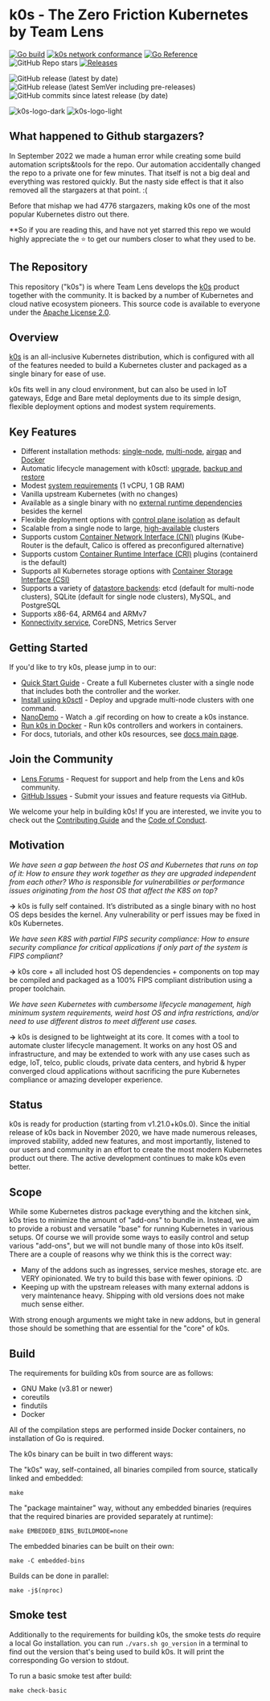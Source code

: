 # k0s - The Zero Friction Kubernetes by Team Lens

[![Go build](https://github.com/k0sproject/k0s/actions/workflows/go.yml/badge.svg?branch=main)](https://github.com/k0sproject/k0s/actions/workflows/go.yml?query=branch%3Amain)
[![k0s network conformance](https://github.com/k0sproject/k0s/workflows/k0s%20Check%20Network/badge.svg)](https://github.com/k0sproject/k0s/actions/workflows/check-network.yaml)
[![Go Reference](https://img.shields.io/badge/code%20reference-go.dev-bc42f5.svg)](https://pkg.go.dev/github.com/k0sproject/k0s)
![GitHub Repo stars](https://img.shields.io/github/stars/k0sproject/k0s?color=blueviolet&label=Stargazers)
[![Releases](https://img.shields.io/github/downloads/k0sproject/k0s/total.svg)](https://github.com/k0sproject/k0s/tags?label=Downloads)

![GitHub release (latest by date)](https://img.shields.io/github/v/release/k0sproject/k0s?label=latest%20stable)
![GitHub release (latest SemVer including pre-releases)](https://img.shields.io/github/v/release/k0sproject/k0s?include_prereleases&label=latest-release%20%28including+pre-release%29) ![GitHub commits since latest release (by date)](https://img.shields.io/github/commits-since/k0sproject/k0s/latest)

![k0s-logo-dark](docs/img/k0s-logo-full-color-dark.svg#gh-dark-mode-only)
![k0s-logo-light](docs/img/k0s-logo-full-color-light.svg#gh-light-mode-only)

## What happened to Github stargazers?

In September 2022 we made a human error while creating some build automation scripts&tools for the repo. Our automation accidentally changed the repo to a private one for few minutes. That itself is not a big deal and everything was restored quickly. But the nasty side effect is that it also removed all the stargazers at that point. :(

Before that mishap we had 4776 stargazers, making k0s one of the most popular Kubernetes distro out there.

**So if you are reading this, and have not yet starred this repo we would highly appreciate the :star: to get our numbers closer to what they used to be.

## The Repository

This repository ("k0s") is where Team Lens develops the [k0s](https://k8slens.dev/kubernetes) product together with the community. It is backed by a number of Kubernetes and cloud native ecosystem pioneers. This source code is available to everyone under the [Apache License 2.0](./LICENSE).

## Overview

[k0s](https://k8slens.dev/kubernetes) is an all-inclusive Kubernetes distribution, which is configured with all of the features needed to build a Kubernetes cluster and packaged as a single binary for ease of use.

k0s fits well in any cloud environment, but can also be used in IoT gateways, Edge and Bare metal deployments due to its simple design, flexible deployment options and modest system requirements.

## Key Features

- Different installation methods: [single-node](docs/install.md), [multi-node](docs/k0sctl-install.md), [airgap](docs/airgap-install.md) and [Docker](docs/k0s-in-docker.md)
- Automatic lifecycle management with k0sctl: [upgrade](docs/upgrade.md), [backup and restore](docs/backup.md)
- Modest [system requirements](docs/system-requirements.md) (1 vCPU, 1 GB RAM)
- Vanilla upstream Kubernetes (with no changes)
- Available as a single binary with no [external runtime dependencies](docs/external-runtime-deps.md) besides the kernel
- Flexible deployment options with [control plane isolation](docs/networking.md#controller-worker-communication) as default
- Scalable from a single node to large, [high-available](docs/high-availability.md) clusters
- Supports custom [Container Network Interface (CNI)](docs/networking.md) plugins (Kube-Router is the default, Calico is offered as preconfigured alternative)
- Supports custom [Container Runtime Interface (CRI)](docs/runtime.md) plugins (containerd is the default)
- Supports all Kubernetes storage options with [Container Storage Interface (CSI)](docs/storage.md)
- Supports a variety of [datastore backends](docs/configuration.md#specstorage): etcd (default for multi-node clusters), SQLite (default for single node clusters), MySQL, and PostgreSQL
- Supports x86-64, ARM64 and ARMv7
- [Konnectivity service](docs/networking.md#controller-worker-communication), CoreDNS, Metrics Server

## Getting Started

If you'd like to try k0s, please jump in to our:

- [Quick Start Guide](https://docs.k0sproject.io/latest/install/) - Create a full Kubernetes cluster with a single node that includes both the controller and the worker.
- [Install using k0sctl](https://docs.k0sproject.io/latest/k0sctl-install/) - Deploy and upgrade multi-node clusters with one command.
- [NanoDemo](https://docs.k0sproject.io/latest/#demo) - Watch a .gif recording on how to create a k0s instance.
- [Run k0s in Docker](https://docs.k0sproject.io/latest/k0s-in-docker/) - Run k0s controllers and workers in containers.
- For docs, tutorials, and other k0s resources, see [docs main page](https://docs.k0sproject.io).

## Join the Community

- [Lens Forums] - Request for support and help from the Lens and k0s community.
- [GitHub Issues] - Submit your issues and feature requests via GitHub.

We welcome your help in building k0s! If you are interested, we invite you to
check out the [Contributing Guide] and the [Code of Conduct].

[Lens Forums]: https://forums.k8slens.dev/
[GitHub Issues]: https://github.com/k0sproject/k0s/issues
[Contributing Guide]: https://docs.k0sproject.io/latest/contributors/overview/
[Code of Conduct]:https://docs.k0sproject.io/latest/contributors/CODE_OF_CONDUCT/

## Motivation

_We have seen a gap between the host OS and Kubernetes that runs on top of it: How to ensure they work together as they are upgraded independent from each other? Who is responsible for vulnerabilities or performance issues originating from the host OS that affect the K8S on top?_

**&rarr;** k0s is fully self contained. It’s distributed as a single binary with no host OS deps besides the kernel. Any vulnerability or perf issues may be fixed in k0s Kubernetes.

_We have seen K8S with partial FIPS security compliance: How to ensure security compliance for critical applications if only part of the system is FIPS compliant?_

**&rarr;** k0s core + all included host OS dependencies + components on top may be compiled and packaged as a 100% FIPS compliant distribution using a proper toolchain.

_We have seen Kubernetes with cumbersome lifecycle management, high minimum system requirements, weird host OS and infra restrictions, and/or need to use different distros to meet different use cases._

**&rarr;** k0s is designed to be lightweight at its core. It comes with a tool to automate cluster lifecycle management. It works on any host OS and infrastructure, and may be extended to work with any use cases such as edge, IoT, telco, public clouds, private data centers, and hybrid & hyper converged cloud applications without sacrificing the pure Kubernetes compliance or amazing developer experience.

## Status

k0s is ready for production (starting from v1.21.0+k0s.0). Since the initial release of k0s back in November 2020, we have made numerous releases, improved stability, added new features, and most importantly, listened to our users and community in an effort to create the most modern Kubernetes product out there. The active development continues to make k0s even better.

## Scope

While some Kubernetes distros package everything and the kitchen sink, k0s tries to minimize the amount of "add-ons" to bundle in. Instead, we aim to provide a robust and versatile "base" for running Kubernetes in various setups. Of course we will provide some ways to easily control and setup various "add-ons", but we will not bundle many of those into k0s itself. There are a couple of reasons why we think this is the correct way:

- Many of the addons such as ingresses, service meshes, storage etc. are VERY opinionated. We try to build this base with fewer opinions. :D
- Keeping up with the upstream releases with many external addons is very maintenance heavy. Shipping with old versions does not make much sense either.

With strong enough arguments we might take in new addons, but in general those should be something that are essential for the "core" of k0s.

## Build

The requirements for building k0s from source are as follows:

- GNU Make (v3.81 or newer)
- coreutils
- findutils
- Docker

All of the compilation steps are performed inside Docker containers, no
installation of Go is required.

The k0s binary can be built in two different ways:

The "k0s" way, self-contained, all binaries compiled from source, statically
linked and embedded:

```shell
make
```

The "package maintainer" way, without any embedded binaries (requires that the
required binaries are provided separately at runtime):

```shell
make EMBEDDED_BINS_BUILDMODE=none
```

The embedded binaries can be built on their own:

```shell
make -C embedded-bins
```

Builds can be done in parallel:

```shell
make -j$(nproc)
```

## Smoke test

Additionally to the requirements for building k0s, the smoke tests _do_ require
a local Go installation. you can run `./vars.sh go_version` in a terminal to
find out the version that's being used to build k0s. It will print the
corresponding Go version to stdout.

To run a basic smoke test after build:

```shell
make check-basic
```
